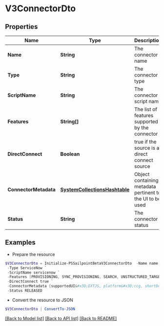 # V3ConnectorDto
## Properties

Name | Type | Description | Notes
------------ | ------------- | ------------- | -------------
**Name** | **String** | The connector name | [optional] 
**Type** | **String** | The connector type | [optional] 
**ScriptName** | **String** | The connector script name | [optional] 
**Features** | **String[]** | The list of features supported by the connector | [optional] 
**DirectConnect** | **Boolean** | true if the source is a direct connect source | [optional] [default to $false]
**ConnectorMetadata** | [**SystemCollectionsHashtable**](.md) | Object containing metadata pertinent to the UI to be used | [optional] 
**Status** | **String** | The connector status | [optional] 

## Examples

- Prepare the resource
```powershell
$V3ConnectorDto = Initialize-PSSailpointBetaV3ConnectorDto  -Name name `
 -Type ServiceNow `
 -ScriptName servicenow `
 -Features [PROVISIONING, SYNC_PROVISIONING, SEARCH, UNSTRUCTURED_TARGETS] `
 -DirectConnect true `
 -ConnectorMetadata {supportedUI&#x3D;EXTJS, platform&#x3D;ccg, shortDesc&#x3D;connector description} `
 -Status RELEASED
```

- Convert the resource to JSON
```powershell
$V3ConnectorDto | ConvertTo-JSON
```

[[Back to Model list]](../README.md#documentation-for-models) [[Back to API list]](../README.md#documentation-for-api-endpoints) [[Back to README]](../README.md)

